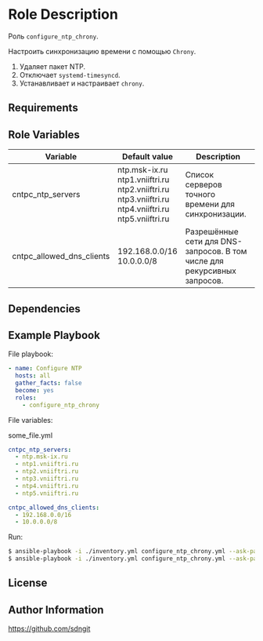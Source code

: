 Role Description
=========

Роль `configure_ntp_chrony`.

Настроить синхронизацию времени с помощью `Chrony`.

1. Удаляет пакет NTP.
2. Отключает `systemd-timesyncd`.
3. Устанавливает и настраивает `chrony`.


Requirements
------------



Role Variables
--------------

| **Variable**              | **Default value**                                                                                                 | **Description**                                                          |
| ------------------------- | ----------------------------------------------------------------------------------------------------------------- | ------------------------------------------------------------------------ |
| cntpc_ntp_servers         | ntp.msk-ix.ru<br>ntp1.vniiftri.ru<br>ntp2.vniiftri.ru<br>ntp3.vniiftri.ru<br>ntp4.vniiftri.ru<br>ntp5.vniiftri.ru | Список серверов точного времени для синхронизации.                       |
| cntpc_allowed_dns_clients | 192.168.0.0/16<br>10.0.0.0/8                                                                                      | Разрешённые сети для DNS-запросов. В том числе для рекурсивных запросов. |


Dependencies
------------



Example Playbook
----------------

File playbook:
```yaml
- name: Configure NTP
  hosts: all
  gather_facts: false
  become: yes
  roles:
    - configure_ntp_chrony
```

File variables:

some_file.yml
```YAML
cntpc_ntp_servers:
  - ntp.msk-ix.ru
  - ntp1.vniiftri.ru
  - ntp2.vniiftri.ru
  - ntp3.vniiftri.ru
  - ntp4.vniiftri.ru
  - ntp5.vniiftri.ru

cntpc_allowed_dns_clients:
  - 192.168.0.0/16
  - 10.0.0.0/8
```

Run:
```bash
$ ansible-playbook -i ./inventory.yml configure_ntp_chrony.yml --ask-pass -u root -l "dc1.test.alt"
$ ansible-playbook -i ./inventory.yml configure_ntp_chrony.yml --ask-pass -u root -l "dc1.test.alt" -e "@some_file.yml"
```


License
-------



Author Information
------------------

https://github.com/sdngit
